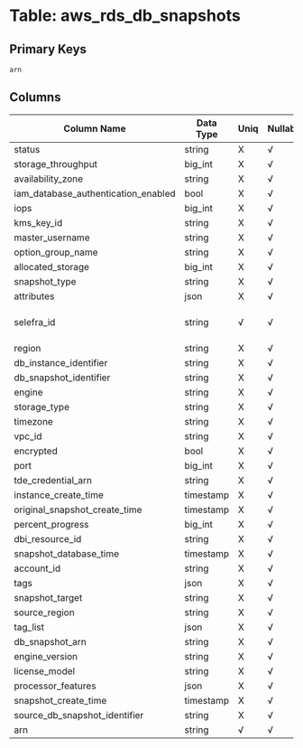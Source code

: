 # Table: aws_rds_db_snapshots

## Primary Keys 

```
arn
```


## Columns 

|  Column Name   |  Data Type  | Uniq | Nullable | Description | 
|  ----  | ----  | ----  | ----  | ---- | 
| status | string | X | √ |  | 
| storage_throughput | big_int | X | √ |  | 
| availability_zone | string | X | √ |  | 
| iam_database_authentication_enabled | bool | X | √ |  | 
| iops | big_int | X | √ |  | 
| kms_key_id | string | X | √ |  | 
| master_username | string | X | √ |  | 
| option_group_name | string | X | √ |  | 
| allocated_storage | big_int | X | √ |  | 
| snapshot_type | string | X | √ |  | 
| attributes | json | X | √ |  | 
| selefra_id | string | √ | √ | primary keys value md5 | 
| region | string | X | √ |  | 
| db_instance_identifier | string | X | √ |  | 
| db_snapshot_identifier | string | X | √ |  | 
| engine | string | X | √ |  | 
| storage_type | string | X | √ |  | 
| timezone | string | X | √ |  | 
| vpc_id | string | X | √ |  | 
| encrypted | bool | X | √ |  | 
| port | big_int | X | √ |  | 
| tde_credential_arn | string | X | √ |  | 
| instance_create_time | timestamp | X | √ |  | 
| original_snapshot_create_time | timestamp | X | √ |  | 
| percent_progress | big_int | X | √ |  | 
| dbi_resource_id | string | X | √ |  | 
| snapshot_database_time | timestamp | X | √ |  | 
| account_id | string | X | √ |  | 
| tags | json | X | √ |  | 
| snapshot_target | string | X | √ |  | 
| source_region | string | X | √ |  | 
| tag_list | json | X | √ |  | 
| db_snapshot_arn | string | X | √ |  | 
| engine_version | string | X | √ |  | 
| license_model | string | X | √ |  | 
| processor_features | json | X | √ |  | 
| snapshot_create_time | timestamp | X | √ |  | 
| source_db_snapshot_identifier | string | X | √ |  | 
| arn | string | √ | √ |  | 


